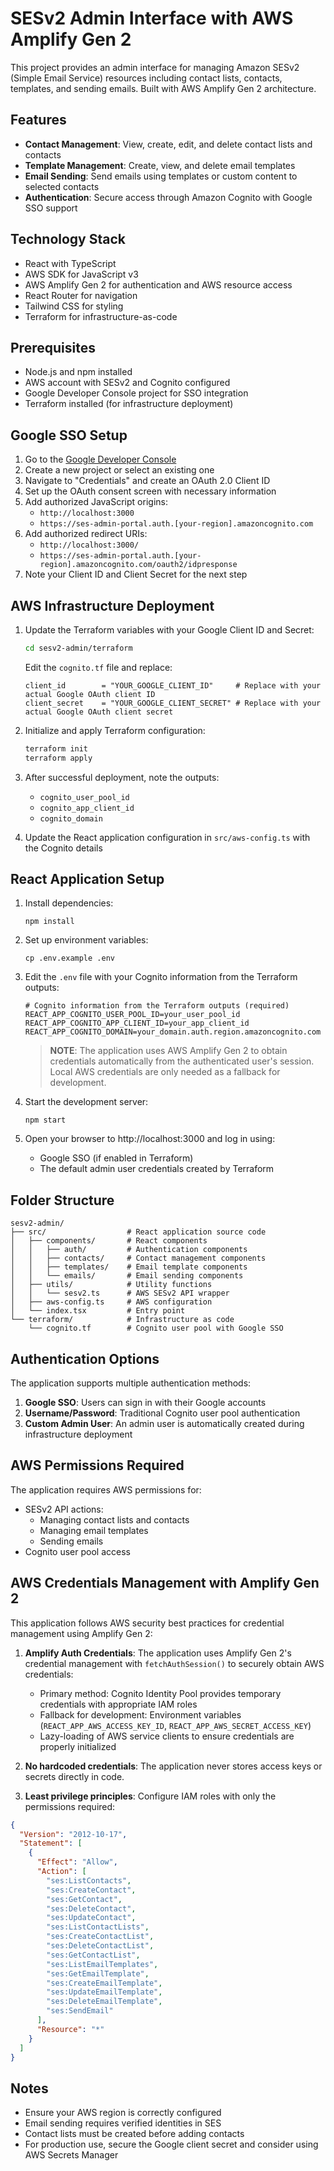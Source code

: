 # SESv2 Admin Interface with AWS Amplify Gen 2

This project provides an admin interface for managing Amazon SESv2 (Simple Email Service) resources including contact lists, contacts, templates, and sending emails. Built with AWS Amplify Gen 2 architecture.

## Features

- **Contact Management**: View, create, edit, and delete contact lists and contacts
- **Template Management**: Create, view, and delete email templates
- **Email Sending**: Send emails using templates or custom content to selected contacts
- **Authentication**: Secure access through Amazon Cognito with Google SSO support

## Technology Stack

- React with TypeScript
- AWS SDK for JavaScript v3
- AWS Amplify Gen 2 for authentication and AWS resource access
- React Router for navigation
- Tailwind CSS for styling
- Terraform for infrastructure-as-code

## Prerequisites

- Node.js and npm installed
- AWS account with SESv2 and Cognito configured
- Google Developer Console project for SSO integration
- Terraform installed (for infrastructure deployment)

## Google SSO Setup

1. Go to the [Google Developer Console](https://console.developers.google.com/)
2. Create a new project or select an existing one
3. Navigate to "Credentials" and create an OAuth 2.0 Client ID
4. Set up the OAuth consent screen with necessary information
5. Add authorized JavaScript origins:
   - `http://localhost:3000`
   - `https://ses-admin-portal.auth.[your-region].amazoncognito.com`
6. Add authorized redirect URIs:
   - `http://localhost:3000/`
   - `https://ses-admin-portal.auth.[your-region].amazoncognito.com/oauth2/idpresponse`
7. Note your Client ID and Client Secret for the next step

## AWS Infrastructure Deployment

1. Update the Terraform variables with your Google Client ID and Secret:
   ```bash
   cd sesv2-admin/terraform
   ```
   
   Edit the `cognito.tf` file and replace:
   ```
   client_id        = "YOUR_GOOGLE_CLIENT_ID"     # Replace with your actual Google OAuth client ID
   client_secret    = "YOUR_GOOGLE_CLIENT_SECRET" # Replace with your actual Google OAuth client secret
   ```

2. Initialize and apply Terraform configuration:
   ```bash
   terraform init
   terraform apply
   ```

3. After successful deployment, note the outputs:
   - `cognito_user_pool_id`
   - `cognito_app_client_id`
   - `cognito_domain`

4. Update the React application configuration in `src/aws-config.ts` with the Cognito details

## React Application Setup

1. Install dependencies:
   ```
   npm install
   ```

2. Set up environment variables:
   ```
   cp .env.example .env
   ```
   
3. Edit the `.env` file with your Cognito information from the Terraform outputs:
   ```
   # Cognito information from the Terraform outputs (required)
   REACT_APP_COGNITO_USER_POOL_ID=your_user_pool_id
   REACT_APP_COGNITO_APP_CLIENT_ID=your_app_client_id
   REACT_APP_COGNITO_DOMAIN=your_domain.auth.region.amazoncognito.com
   ```

   > **NOTE**: The application uses AWS Amplify Gen 2 to obtain credentials automatically from the authenticated user's session. Local AWS credentials are only needed as a fallback for development.

4. Start the development server:
   ```
   npm start
   ```

5. Open your browser to http://localhost:3000 and log in using:
   - Google SSO (if enabled in Terraform)
   - The default admin user credentials created by Terraform

## Folder Structure

```
sesv2-admin/
├── src/                  # React application source code
│   ├── components/       # React components
│   │   ├── auth/         # Authentication components
│   │   ├── contacts/     # Contact management components
│   │   ├── templates/    # Email template components
│   │   └── emails/       # Email sending components
│   ├── utils/            # Utility functions
│   │   └── sesv2.ts      # AWS SESv2 API wrapper
│   ├── aws-config.ts     # AWS configuration
│   └── index.tsx         # Entry point
└── terraform/            # Infrastructure as code
    └── cognito.tf        # Cognito user pool with Google SSO
```

## Authentication Options

The application supports multiple authentication methods:

1. **Google SSO**: Users can sign in with their Google accounts
2. **Username/Password**: Traditional Cognito user pool authentication
3. **Custom Admin User**: An admin user is automatically created during infrastructure deployment

## AWS Permissions Required

The application requires AWS permissions for:

- SESv2 API actions:
  - Managing contact lists and contacts
  - Managing email templates
  - Sending emails
- Cognito user pool access

## AWS Credentials Management with Amplify Gen 2

This application follows AWS security best practices for credential management using Amplify Gen 2:

1. **Amplify Auth Credentials**: The application uses Amplify Gen 2's credential management with `fetchAuthSession()` to securely obtain AWS credentials:
   - Primary method: Cognito Identity Pool provides temporary credentials with appropriate IAM roles
   - Fallback for development: Environment variables (`REACT_APP_AWS_ACCESS_KEY_ID`, `REACT_APP_AWS_SECRET_ACCESS_KEY`)
   - Lazy-loading of AWS service clients to ensure credentials are properly initialized

2. **No hardcoded credentials**: The application never stores access keys or secrets directly in code.

3. **Least privilege principles**: Configure IAM roles with only the permissions required:
```json
{
  "Version": "2012-10-17",
  "Statement": [
    {
      "Effect": "Allow",
      "Action": [
        "ses:ListContacts",
        "ses:CreateContact",
        "ses:GetContact",
        "ses:DeleteContact",
        "ses:UpdateContact",
        "ses:ListContactLists",
        "ses:CreateContactList",
        "ses:DeleteContactList",
        "ses:GetContactList",
        "ses:ListEmailTemplates",
        "ses:GetEmailTemplate",
        "ses:CreateEmailTemplate",
        "ses:UpdateEmailTemplate",
        "ses:DeleteEmailTemplate",
        "ses:SendEmail"
      ],
      "Resource": "*"
    }
  ]
}
```

## Notes

- Ensure your AWS region is correctly configured
- Email sending requires verified identities in SES
- Contact lists must be created before adding contacts
- For production use, secure the Google client secret and consider using AWS Secrets Manager

